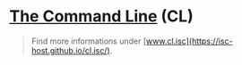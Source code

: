 # [The Command Line](https://isc-host.github.io/cl.isc/) (CL)

> Find more informations under [www.cl.isc](https://isc-host.github.io/cl.isc/).
